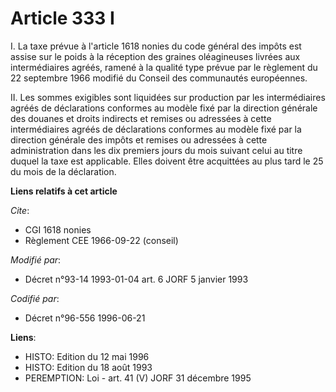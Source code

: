 # Article 333 I

I.  La taxe prévue à l'article 1618 nonies du code général des impôts est assise sur le poids à la réception des graines
oléagineuses livrées aux intermédiaires agréés, ramené à la qualité type prévue par le règlement du 22 septembre 1966 modifié
du Conseil des communautés européennes.

II. Les sommes exigibles sont liquidées sur production par les intermédiaires agréés de déclarations conformes au modèle fixé
par la direction générale des douanes et droits indirects et remises ou adressées à cette intermédiaires agréés de
déclarations conformes au modèle fixé par la direction générale des impôts et remises ou adressées à cette administration
dans les dix premiers jours du mois suivant celui au titre duquel la taxe est applicable. Elles doivent être acquittées au
plus tard le 25 du mois de la déclaration.

**Liens relatifs à cet article**

_Cite_:

  - CGI 1618 nonies
  - Règlement CEE 1966-09-22 (conseil)

_Modifié par_:

  - Décret n°93-14 1993-01-04 art. 6 JORF 5 janvier 1993

_Codifié par_:

  - Décret n°96-556 1996-06-21

**Liens**:

  - HISTO: Edition du 12 mai 1996
  - HISTO: Edition du 18 août 1993
  - PEREMPTION: Loi - art. 41 (V) JORF 31 décembre 1995
